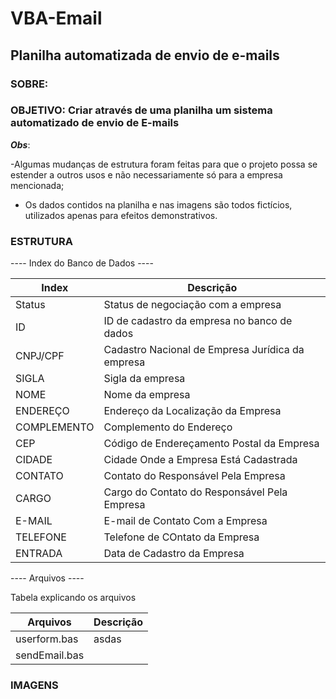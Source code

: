 # VBA-Email
## Planilha automatizada de envio de e-mails

### SOBRE:


 

### OBJETIVO: Criar através de uma planilha um sistema automatizado de envio de E-mails

***Obs***: 

-Algumas mudanças de estrutura foram feitas para que o projeto possa se estender a outros usos e não necessariamente só para a empresa mencionada;

- Os dados contidos na planilha e nas imagens são todos fictícios, utilizados apenas para efeitos demonstrativos.

### ESTRUTURA


---- Index do Banco de Dados ----


| Index       | Descrição |
|-------------|-----------|
| Status      | Status de negociação com a empresa           | 
| ID          | ID de cadastro da empresa no banco de dados          | 
| CNPJ/CPF    | Cadastro Nacional de Empresa Jurídica da empresa          | 
| SIGLA       | Sigla da empresa          | 
| NOME        | Nome da empresa          | 
| ENDEREÇO    | Endereço da Localização da Empresa          | 
| COMPLEMENTO | Complemento do Endereço          | 
| CEP         | Código de Endereçamento Postal da Empresa          | 
| CIDADE      | Cidade Onde a Empresa Está Cadastrada          | 
| CONTATO     | Contato do Responsável Pela Empresa          | 
| CARGO       | Cargo do Contato do Responsável Pela Empresa          | 
| E-MAIL      | E-mail de Contato Com a Empresa          | 
| TELEFONE    | Telefone de COntato da Empresa          | 
| ENTRADA     | Data de Cadastro da Empresa          | 

---- Arquivos ----

Tabela explicando os arquivos

| Arquivos    | Descrição |
|---------------|-----------|
| userform.bas  | asdas     |   
| sendEmail.bas |           | 


### IMAGENS 
